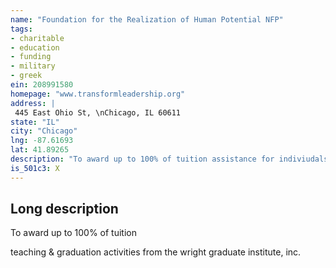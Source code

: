 ```yaml
---
name: "Foundation for the Realization of Human Potential NFP"
tags:
- charitable
- education
- funding
- military
- greek
ein: 208991580
homepage: "www.transformleadership.org"
address: |
 445 East Ohio St, \nChicago, IL 60611
state: "IL"
city: "Chicago"
lng: -87.61693
lat: 41.89265
description: "To award up to 100% of tuition assistance for indiviudals pursuing educational opportunities at the wright graduate institute inc. The foundation also offers master of arts and doctorate of education degrees through the wright graduate university. "
is_501c3: X
---
```


## Long description

To award up to 100% of tuition
  
  teaching & graduation activities from the wright graduate institute, inc. 
